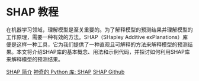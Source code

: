 # SHAP 教程


<show-structure depth="2"/>


在机器学习领域，理解模型是至关重要的。为了解释模型的预测结果并理解模型的工作原理，需要一种有效的方法。SHAP（SHapley Additive exPlanations）库便是这样一种工具，它为我们提供了一种直观且可解释的方法来解释模型的预测结果。本文将介绍SHAP库的基本概念、用法和示例代码，并探讨如何利用SHAP库来解释模型的预测结果。


<seealso>
<category ref="ref_docs">
    <a href="https://mp.weixin.qq.com/s/oLTCrbNZpNyvtg96GlilBQ">SHAP 简介</a>
    <a href="https://mp.weixin.qq.com/s/PB9RZ3LIafYfR8tpdyqT5w">神奇的 Python 库: SHAP</a>
</category>
<category ref="ref_github">
    <a href="https://github.com/shap/shap">SHAP Github</a>
</category>
<category ref="ref_issues"></category>
<category ref="ref_hf"></category>
<category ref="ref_ms"></category>
</seealso>